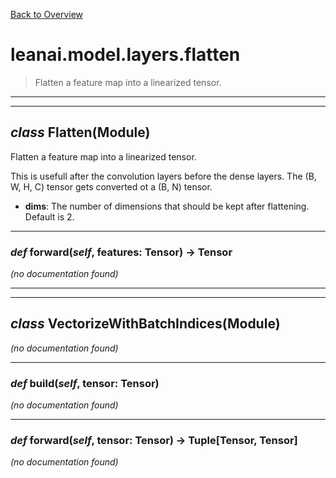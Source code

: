 [Back to Overview](../../../README.md)



# leanai.model.layers.flatten

> Flatten a feature map into a linearized tensor.


---
---
## *class* **Flatten**(Module)

Flatten a feature map into a linearized tensor.

This is usefull after the convolution layers before the dense layers. The (B, W, H, C) tensor gets converted ot a (B, N) tensor.
* **dims**: The number of dimensions that should be kept after flattening. Default is 2.


---
### *def* **forward**(*self*, features: Tensor) -> Tensor

*(no documentation found)*

---
---
## *class* **VectorizeWithBatchIndices**(Module)

*(no documentation found)*

---
### *def* **build**(*self*, tensor: Tensor)

*(no documentation found)*

---
### *def* **forward**(*self*, tensor: Tensor) -> Tuple[Tensor, Tensor]

*(no documentation found)*

